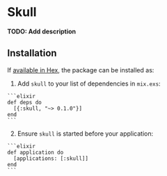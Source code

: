 # Skull

**TODO: Add description**

## Installation

If [available in Hex](https://hex.pm/docs/publish), the package can be installed as:

  1. Add `skull` to your list of dependencies in `mix.exs`:

    ```elixir
    def deps do
      [{:skull, "~> 0.1.0"}]
    end
    ```

  2. Ensure `skull` is started before your application:

    ```elixir
    def application do
      [applications: [:skull]]
    end
    ```

